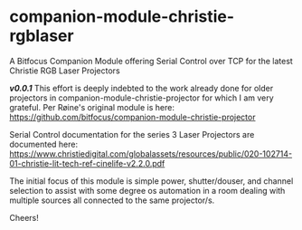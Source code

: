 # companion-module-christie-rgblaser
A Bitfocus Companion Module offering Serial Control over TCP for the latest Christie RGB Laser Projectors

***v0.0.1***
This effort is deeply indebted to the work already done for older projectors in companion-module-christie-projector for which I am very grateful. Per Røine's original module is here: https://github.com/bitfocus/companion-module-christie-projector

Serial Control documentation for the series 3 Laser Projectors are documented here: https://www.christiedigital.com/globalassets/resources/public/020-102714-01-christie-lit-tech-ref-cinelife-v2.2.0.pdf

The initial focus of this module is simple power, shutter/douser, and channel selection to assist with some degree os automation in a room dealing with multiple sources all connected to the same projector/s.

Cheers!
